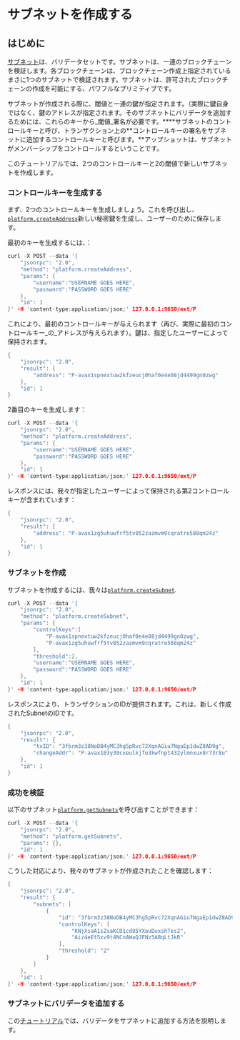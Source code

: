 # サブネットを作成する

## はじめに

[サブネット](../../../learn/platform-overview/#subnets)は、バリデータセットです。サブネットは、一連のブロックチェーンを検証します。各ブロックチェーンは、ブロックチェーン作成上指定されているまさに1つのサブネットで検証されます。サブネットは、許可されたブロックチェーンの作成を可能にする、パワフルなプリミティブです。

サブネットが作成される際に、閾値と一連の鍵が指定されます。（実際に鍵自身ではなく、鍵のアドレスが指定されます。そのサブネットにバリデータを追加するためには、これらのキーから_閾値_署名が必要です。****サブネットのコントロールキーと呼び、トランザクション上の**コントロールキーの署名をサブネットに追加するコントロールキーと呼びます。**アップショットは、サブネットがメンバーシップをコントロールするということです。

このチュートリアルでは、2つのコントロールキーと2の閾値で新しいサブネットを作成します。

### コントロールキーを生成する<a id="generate-the-control-keys"></a>

まず、2つのコントロールキーを生成しましょう。これを呼び出し、[`platform.createAddress`](../../avalanchego-apis/platform-chain-p-chain-api.md#platform-createaddress)新しい秘密鍵を生成し、ユーザーのために保存します。

最初のキーを生成するには、：

```cpp
curl -X POST --data '{
    "jsonrpc": "2.0",
    "method": "platform.createAddress",
    "params": {
        "username":"USERNAME GOES HERE",
        "password":"PASSWORD GOES HERE"
    },
    "id": 1
}' -H 'content-type:application/json;' 127.0.0.1:9650/ext/P
```

これにより、最初のコントロールキーが与えられます（再び、実際に最初のコントロールキー_の_アドレスが与えられます）。鍵は、指定したユーザーによって保持されます。

```cpp
{
    "jsonrpc": "2.0",
    "result": {
        "address": "P-avax1spnextuw2kfzeucj0haf0e4e08jd4499gn0zwg"
    },
    "id": 1
}
```

2番目のキーを生成します：

```cpp
curl -X POST --data '{
    "jsonrpc": "2.0",
    "method": "platform.createAddress",
    "params": {
        "username":"USERNAME GOES HERE",
        "password":"PASSWORD GOES HERE"
    },
    "id": 1
}' -H 'content-type:application/json;' 127.0.0.1:9650/ext/P
```

レスポンスには、我々が指定したユーザーによって保持される第2コントロールキーが含まれています：

```cpp
{
    "jsonrpc": "2.0",
    "result": {
        "address": "P-avax1zg5uhuwfrf5tv852zazmvm9cqratre588qm24z"
    },
    "id": 1
}
```

### サブネットを作成<a id="create-the-subnet"></a>

サブネットを作成するには、我々は[`platform.createSubnet`](../../avalanchego-apis/platform-chain-p-chain-api.md#platform-createsubnet).

```cpp
curl -X POST --data '{
    "jsonrpc": "2.0",
    "method": "platform.createSubnet",
    "params": {
        "controlKeys":[
            "P-avax1spnextuw2kfzeucj0haf0e4e08jd4499gn0zwg",
            "P-avax1zg5uhuwfrf5tv852zazmvm9cqratre588qm24z"
        ],
        "threshold":2,
        "username":"USERNAME GOES HERE",
        "password":"PASSWORD GOES HERE"
    },
    "id": 1
}' -H 'content-type:application/json;' 127.0.0.1:9650/ext/P
```

レスポンスにより、トランザクションのIDが提供されます。これは、新しく作成されたSubnetのIDです。

```cpp
{
    "jsonrpc": "2.0",
    "result": {
        "txID": "3fbrm3z38NoDB4yMC3hg5pRvc72XqnAGiu7NgaEp1dwZ8AD9g",
        "changeAddr": "P-avax103y30cxeulkjfe3kwfnpt432ylmnxux8r73r8u"
    },
    "id": 1
}
```

### 成功を検証<a id="verifying-success"></a>

以下のサブネット[`platform.getSubnets`](../../avalanchego-apis/platform-chain-p-chain-api.md#platform-getsubnets)を呼び出すことができます：

```cpp
curl -X POST --data '{
    "jsonrpc": "2.0",
    "method": "platform.getSubnets",
    "params": {},
    "id": 1
}' -H 'content-type:application/json;' 127.0.0.1:9650/ext/P
```

こうした対応により、我々のサブネットが作成されたことを確認します：

```cpp
{
    "jsonrpc": "2.0",
    "result": {
        "subnets": [
            {
                "id": "3fbrm3z38NoDB4yMC3hg5pRvc72XqnAGiu7NgaEp1dwZ8AD9g",
                "controlKeys": [
                    "KNjXsaA1sZsaKCD1cd85YXauDuxshTes2",
                    "Aiz4eEt5xv9t4NCnAWaQJFNz5ABqLtJkR"
                ],
                "threshold": "2"
            }
        ]
    },
    "id": 1
}' -H 'content-type:application/json;' 127.0.0.1:9650/ext/P
```

### サブネットにバリデータを追加する<a id="add-validators-to-the-subnet"></a>

この[チュートリアル](../nodes-and-staking/add-a-validator.md)では、バリデータをサブネットに追加する方法を説明します。

